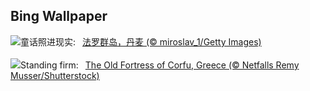 ## Bing Wallpaper
![](https://www.bing.com/th?id=OHR.SaksunFaroe_ZH-CN7150180006_UHD.jpg&w=1000)童话照进现实:&nbsp;&ensp;[法罗群岛，丹麦 (© miroslav_1/Getty Images)](https://www.bing.com/th?id=OHR.SaksunFaroe_ZH-CN7150180006_UHD.jpg)
<br><br/>
![](https://www.bing.com/th?id=OHR.OldFortress_EN-US3033490074_UHD.jpg&w=1000)Standing firm:&nbsp;&ensp;[The Old Fortress of Corfu, Greece (© Netfalls Remy Musser/Shutterstock)](https://www.bing.com/th?id=OHR.OldFortress_EN-US3033490074_UHD.jpg)
<br><br/>
